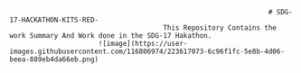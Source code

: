                                                                     # SDG-17-HACKATHON-KITS-RED-
                                          This Repository Contains the work Summary And Work done in the SDG-17 Hakathon.
                          ![image](https://user-images.githubusercontent.com/116806974/223617073-6c96f1fc-5e8b-4d06-beea-889eb4da66eb.png)


